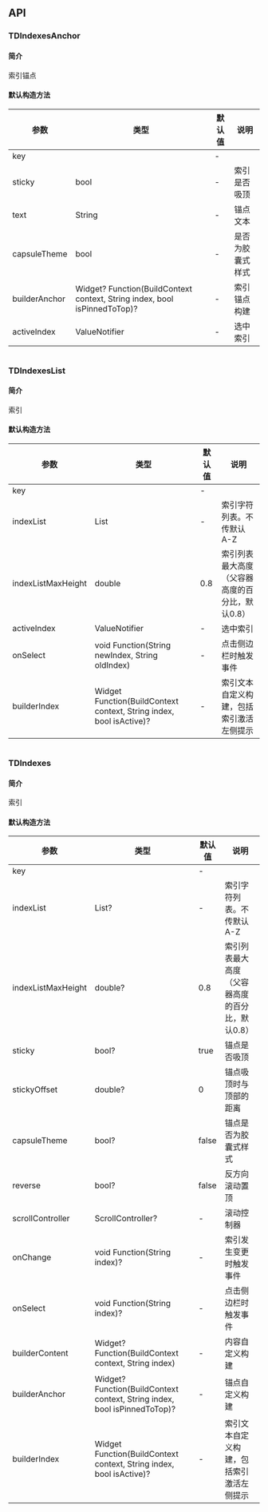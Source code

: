 ## API
### TDIndexesAnchor
#### 简介
索引锚点
#### 默认构造方法

| 参数 | 类型 | 默认值 | 说明 |
| --- | --- | --- | --- |
| key |  | - |  |
| sticky | bool | - | 索引是否吸顶 |
| text | String | - | 锚点文本 |
| capsuleTheme | bool | - | 是否为胶囊式样式 |
| builderAnchor | Widget? Function(BuildContext context, String index, bool isPinnedToTop)? | - | 索引锚点构建 |
| activeIndex | ValueNotifier<String> | - | 选中索引 |

```
```
 ### TDIndexesList
#### 简介
索引
#### 默认构造方法

| 参数 | 类型 | 默认值 | 说明 |
| --- | --- | --- | --- |
| key |  | - |  |
| indexList | List<String> | - | 索引字符列表。不传默认 A-Z |
| indexListMaxHeight | double | 0.8 | 索引列表最大高度（父容器高度的百分比，默认0.8） |
| activeIndex | ValueNotifier<String> | - | 选中索引 |
| onSelect | void Function(String newIndex, String oldIndex) | - | 点击侧边栏时触发事件 |
| builderIndex | Widget Function(BuildContext context, String index, bool isActive)? | - | 索引文本自定义构建，包括索引激活左侧提示 |

```
```
 ### TDIndexes
#### 简介
索引
#### 默认构造方法

| 参数 | 类型 | 默认值 | 说明 |
| --- | --- | --- | --- |
| key |  | - |  |
| indexList | List<String>? | - | 索引字符列表。不传默认 A-Z |
| indexListMaxHeight | double? | 0.8 | 索引列表最大高度（父容器高度的百分比，默认0.8） |
| sticky | bool? | true | 锚点是否吸顶 |
| stickyOffset | double? | 0 | 锚点吸顶时与顶部的距离 |
| capsuleTheme | bool? | false | 锚点是否为胶囊式样式 |
| reverse | bool? | false | 反方向滚动置顶 |
| scrollController | ScrollController? | - | 滚动控制器 |
| onChange | void Function(String index)? | - | 索引发生变更时触发事件 |
| onSelect | void Function(String index)? | - | 点击侧边栏时触发事件 |
| builderContent | Widget? Function(BuildContext context, String index) | - | 内容自定义构建 |
| builderAnchor | Widget? Function(BuildContext context, String index, bool isPinnedToTop)? | - | 锚点自定义构建 |
| builderIndex | Widget Function(BuildContext context, String index, bool isActive)? | - | 索引文本自定义构建，包括索引激活左侧提示 |
